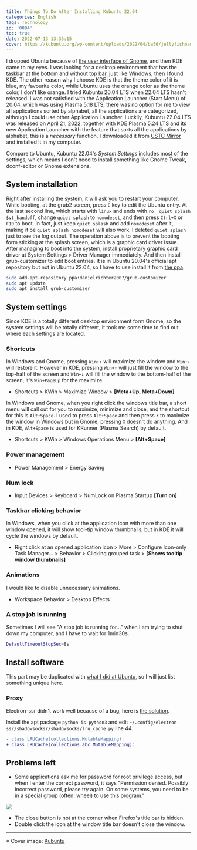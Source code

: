 ```yaml
---
title: Things To Do After Installing Kubuntu 22.04
categories: English
tags: Technology
id: '0004'
toc: true
date: 2022-07-13 13:36:15
cover: https://kubuntu.org/wp-content/uploads/2022/04/ba56/jellyfishbanner.png
---
```

I dropped Ubuntu because of [the user interface of Gnome](/0002), and then KDE came to my eyes. I was looking for a desktop environment that has the taskbar at the bottom and without top bar, just like Windows, then I found KDE. The other reason why I choose KDE is that the theme color of it is blue, my favourite color, while Ubuntu uses the orange color as the theme color, I don't like orange. I tried Kubuntu 20.04 LTS when 22.04 LTS hasn't released. I was not satisfied with the Application Launcher (Start Menu) of 20.04, which was using Plasma 5.18 LTS, there was no option for me to view all applications sorted by alphabet, all the applications are categorized, although I could use other Application Launcher. Luckily, Kubuntu 22.04 LTS was released on April 21, 2022, together with KDE Plasma 5.24 LTS and its new Application Launcher with the feature that sorts all the applications by alphabet, this is a *necessary* function. I downloaded it from [USTC Mirror](https://mirrors.ustc.edu.cn/ubuntu-cdimage/kubuntu/releases/jammy/release/) and installed it in my computer.
<!-- MORE -->
Compare to Ubuntu, Kubuntu 22.04's *System Settings* includes most of the settings, which means I don't need to install something like Gnome Tweak, dconf-editor or Gnome extensions.

## System installation
Right after installing the system, it will ask you to restart your computer. While booting, at the grub2 screen, press `E` key to edit the Ubuntu entry. At the last second line, which starts with `linux` and ends with `ro  quiet splash $vt_handoff`, change `quiet splash` to `nomodeset`, and then press `Ctrl+X` or `F10` to boot. In fact, just keep `quiet splash` and add `nomodeset` after it, making it be `quiet splash nomodeset` will also work. I deleted `quiet splash` just to see the log output. The operation above is to prevent the booting form sticking at the splash screen, which is a graphic card driver issue. After managing to boot into the system, install proprietary graphic card driver at System Settings > Driver Manager immediately. And then install grub-customizer to edit boot entries. It is in Ubuntu 20.04's official apt repository but not in Ubuntu 22.04, so I have to use install it from [the ppa](https://launchpad.net/~danielrichter2007/+archive/ubuntu/grub-customizer).

```bash
sudo add-apt-repository ppa:danielrichter2007/grub-customizer
sudo apt update
sudo apt install grub-customizer
```

## System settings
Since KDE is a totally different desktop environment form Gnome, so the system settings will be totally different, it took me some time to find out where each settings are located.

### Shortcuts
In Windows and Gnome, pressing `Win+↑` will maximize the window and `Win+↓` will restore it. However in KDE, pressing `Win+↑` will just fill the window to the top-half of the screen and `Win+↓` will fill the window to the bottom-half of the screen, it's `Win+PageUp` for the maximize.
- Shortcuts > KWin > Maximize Window > **[Meta+Up, Meta+Down]**

In Windows and Gnome, when you right click the windows title bar, a short menu will call out for you to maximize, minimize and close, and the shortcut for this is `Alt+Space`. I used to press `Alt+Space` and then press `X` to maximize the window in Windows but in Gnome, pressing `X` doesn't do anything. And in KDE, `Alt+Space` is used for KRunner (Plasma Search) by default.
- Shortcuts > KWin > Windows Operations Menu > **[Alt+Space]**

### Power management
- Power Management > Energy Saving

### Num lock
- Input Devices > Keyboard > NumLock on Plasma Startup **[Turn on]**

### Taskbar clicking behavior
In Windows, when you click at the application icon with more than one window opened, it will show tool-tip window thumbnails, but in KDE it will cycle the windows by default.
- Right click at an opened application icon > More > Configure Icon-only Task Manager... > Behavior > Clicking grouped task > **[Shows tooltip window thumbnails]**

### Animations
I would like to disable unnecessary animations.
- Workspace Behavior > Desktop Effects

### A stop job is running
Sometimes I will see "A stop job is running for..." when I am trying to shut down my computer, and I have to wait for 1min30s.

```bash /etc/systemd/system.conf
DefaultTimeoutStopSec=8s
```

## Install software
This part may be duplicated with [what I did at Ubuntu](/0002), so I will just list something unique here.

### Proxy
Electron-ssr didn't work well because of a bug, here is [the solution](https://github.com/shadowsocksrr/electron-ssr/issues/125).

Install the apt package `python-is-python3` and edit `~/.config/electron-ssr/shadowsocksr/shadowsocks/lru_cache.py` line 44.
```diff ~/.config/electron-ssr/shadowsocksr/shadowsocks/lru_cache.py
- class LRUCache(collections.MutableMapping):
+ class LRUCache(collections.abc.MutableMapping):
```

## Problems left
- Some applications ask me for password for root privilege access, but when I enter the correct password, it says "Permission denied. Possibly incorrect password, please try again. On some systems, you need to be in a special group (often: wheel) to use this program."

![](https://cdn.jsdelivr.net/gh/dqwyy/blog-img/0004/01.png)

- The close button is not at the corner when Firefox's title bar is hidden.
- Double click the icon at the window title bar doesn't close the window.

----
<div class="is-size-7">

※ Cover image: [Kubuntu](https://kubuntu.org/)

</div>